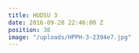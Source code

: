 ```yaml
---
title: HUDSU 3
date: 2016-09-28 22:46:00 Z
position: 38
image: "/uploads/HPPH-3-2394e7.jpg"
---
```


